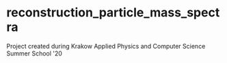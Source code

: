 # reconstruction_particle_mass_spectra
Project created during Krakow Applied Physics and Computer Science Summer School '20

